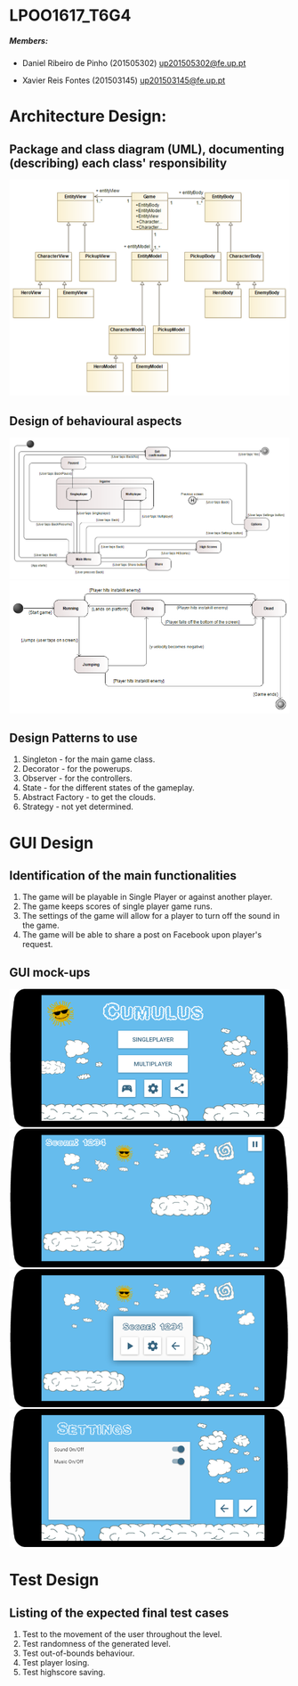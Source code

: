 # LPOO1617_T6G4

##### Members:

- Daniel Ribeiro de Pinho (201505302)
up201505302@fe.up.pt

- Xavier Reis Fontes (201503145)
up201503145@fe.up.pt



# Architecture Design:

## Package and class diagram (UML), documenting (describing) each class' responsibility
![alt text](ClassDiagram.png "Classes")
## Design of behavioural aspects
![alt text](Behavioural_Aspects-menu.png "Menu")
![alt text](Behavioural_Aspects-game.png "Game")
## Design Patterns to use
1. Singleton - for the main game class.
2. Decorator - for the powerups.
3. Observer - for the controllers.
4. State - for the different states of the gameplay.
5. Abstract Factory - to get the clouds.
6. Strategy - not yet determined.
# GUI Design
## Identification of the main functionalities
1. The game will be playable in Single Player or against another player.
2. The game keeps scores of single player game runs.
3. The settings of the game will allow for a player to turn off the sound in the game.
4. The game will be able to share a post on Facebook upon player's request.
## GUI mock-ups
![alt text](GUI-MockUp-main.png "Main Screen")
![alt text](GUI-MockUp-level.png "Level Screen")
![alt text](GUI-MockUp-level_paused.png "Level Paused Screen")
![alt text](GUI-MockUp-settings.png "Settings Screen")

# Test Design
## Listing of the expected final test cases
1. Test to the movement of the user throughout the level.
2. Test randomness of the generated level.
3. Test out-of-bounds behaviour.
4. Test player losing.
5. Test highscore saving.
